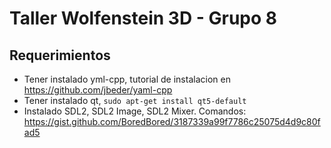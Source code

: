 # Taller Wolfenstein 3D - Grupo 8

## Requerimientos
* Tener instalado yml-cpp, tutorial de instalacion en https://github.com/jbeder/yaml-cpp
* Tener instalado qt, `sudo apt-get install qt5-default`
* Instalado SDL2, SDL2 Image, SDL2 Mixer. Comandos: https://gist.github.com/BoredBored/3187339a99f7786c25075d4d9c80fad5
